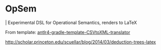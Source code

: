 # OpSem

| Experimental DSL for Operational Semantics, renders to LaTeX

[//]: # ([![.github/workflows/build.yml]&#40;https://github.com/vicsz/antlr4-gradle-template-CSVtoXML-translator/actions/workflows/build.yml/badge.svg&#41;]&#40;https://github.com/vicsz/antlr4-gradle-template-CSVtoXML-translator/actions/workflows/build.yml&#41;)

From template: [antlr4-gradle-template-CSVtoXML-translator](https://github.com/vicsz/antlr4-gradle-template-CSVtoXML-translator)

http://scholar.princeton.edu/scuellar/blog/2014/03/deduction-trees-latex
